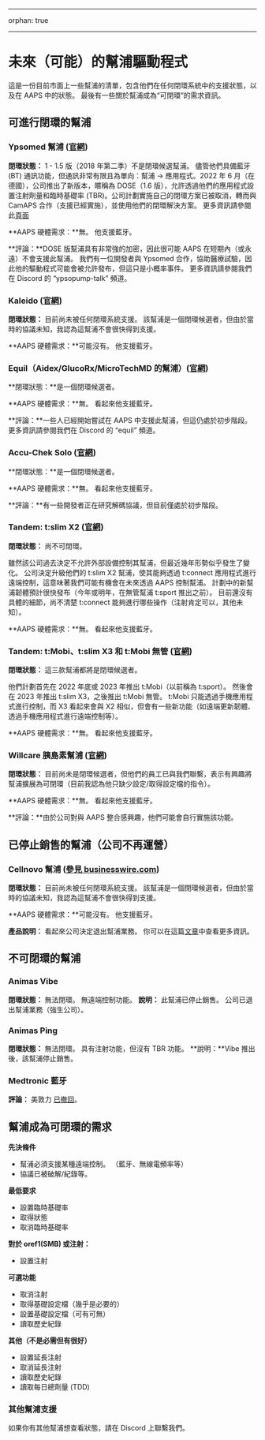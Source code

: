 * * *

orphan: true

* * *

# 未來（可能）的幫浦驅動程式

這是一份目前市面上一些幫浦的清單，包含他們在任何閉環系統中的支援狀態，以及在 AAPS 中的狀態。 最後有一些關於幫浦成為“可閉環”的需求資訊。

## 可進行閉環的幫浦

### Ypsomed 幫浦 ([官網](https://www.ypsomed.com/en/diabetes-care-mylife.html))

**閉環狀態：** 1 - 1.5 版（2018 年第二季）不是閉環候選幫浦。 儘管他們具備藍牙 (BT) 通訊功能，但通訊非常有限且為單向：幫浦 -> 應用程式。2022 年 6 月（在德國），公司推出了新版本，暱稱為 DOSE（1.6 版），允許透過他們的應用程式設置注射劑量和臨時基礎率 (TBR)。公司計劃實施自己的閉環方案已被取消，轉而與 CamAPS 合作（支援已經實施），並使用他們的閉環解決方案。 更多資訊請參閱此[頁面](https://www.mylife-diabetescare.com/en/loop-program.html)

**AAPS 硬體需求：**無。 他支援藍牙。

**評論：**DOSE 版幫浦具有非常強的加密，因此很可能 AAPS 在短期內（或永遠）不會支援此幫浦。 我們有一位開發者與 Ypsomed 合作，協助醫療試驗，因此他的驅動程式可能會被允許發布，但這只是小概率事件。 更多資訊請參閱我們在 Discord 的 “ypsopump-talk” 頻道。

### Kaleido ([官網](https://www.hellokaleido.com/))

**閉環狀態：** 目前尚未被任何閉環系統支援。 該幫浦是一個閉環候選者，但由於當時的協議未知，我認為這幫浦不會很快得到支援。

**AAPS 硬體需求：**可能沒有。 他支援藍牙。

### Equil（Aidex/GlucoRx/MicroTechMD 的幫浦）([官網](https://www.glucorx.ie/glucorx-equil/))

**閉環狀態：**是一個閉環候選者。

**AAPS 硬體需求：**無。 看起來他支援藍牙。

**評論：**一些人已經開始嘗試在 AAPS 中支援此幫浦，但這仍處於初步階段。 更多資訊請參閱我們在 Discord 的 “equil” 頻道。

### Accu-Chek Solo ([官網](https://www.roche.com/media/releases/med-cor-2018-07-23.htm))

**閉環狀態：**是一個閉環候選者。

**AAPS 硬體需求：**無。 看起來他支援藍牙。

**評論：**有一些開發者正在研究解碼協議，但目前僅處於初步階段。

### Tandem: t:slim X2 ([官網](https://www.tandemdiabetes.com/))

**閉環狀態：** 尚不可閉環。

雖然該公司過去決定不允許外部設備控制其幫浦，但最近幾年形勢似乎發生了變化。 公司決定升級他們的 t:slim X2 幫浦，使其能夠透過 t:connect 應用程式進行遠端控制，這意味著我們可能有機會在未來透過 AAPS 控制幫浦。 計劃中的新幫浦韌體預計很快發布（今年或明年，在無管幫浦 t:sport 推出之前）。 目前還沒有具體的細節，尚不清楚 t:connect 能夠進行哪些操作（注射肯定可以，其他未知）。

**AAPS 硬體需求：**無。 看起來他支援藍牙。

### Tandem: t:Mobi、t:slim X3 和 t:Mobi 無管 ([官網](https://www.tandemdiabetes.com/about-us/pipeline))

**閉環狀態：** 這三款幫浦都將是閉環候選者。

他們計劃首先在 2022 年底或 2023 年推出 t:Mobi（以前稱為 t:sport）。 然後會在 2023 年推出 t:slim X3，之後推出 t:Mobi 無管。 t:Mobi 只能透過手機應用程式進行控制，而 X3 看起來會與 X2 相似，但會有一些新功能（如遠端更新韌體、透過手機應用程式進行遠端控制等）。

**AAPS 硬體需求：**無。 看起來他支援藍牙。

### Willcare 胰島素幫浦 ([官網](http://shinmyungmedi.com/en/))

**閉環狀態：** 目前尚未是閉環候選者，但他們的員工已與我們聯繫，表示有興趣將幫浦擴展為可閉環（目前我認為他只缺少設定/取得設定檔的指令）。

**AAPS 硬體需求：**無。 看起來他支援藍牙。

**評論：**由於公司對與 AAPS 整合感興趣，他們可能會自行實施該功能。

## 已停止銷售的幫浦（公司不再運營）

### Cellnovo 幫浦 ([參見 businesswire.com](https://www.businesswire.com/news/home/20190328005829/en/Cellnovo-Stops-Manufacturing-and-Commercial-Operations))

**閉環狀態：** 目前尚未被任何閉環系統支援。 該幫浦是一個閉環候選者，但由於當時的協議未知，我認為這幫浦不會很快得到支援。

**AAPS 硬體需求：**可能沒有。 他支援藍牙。

**產品說明：** 看起來公司決定退出幫浦業務。 你可以在這篇[文章](https://diabetogenic.wordpress.com/2019/04/01/and-then-cellnovo-disappeared/?fbclid=IwAR12Ow6gVbEOuD1zw7aNjBwqj5_aPkPipteHY1VHBvT3mchlH2y7Us6ZeAU)中查看更多資訊。

## 不可閉環的幫浦

### Animas Vibe

**閉環狀態：** 無法閉環。 無遠端控制功能。 **說明：** 此幫浦已停止銷售。 公司已退出幫浦業務（強生公司）。

### Animas Ping

**閉環狀態：** 無法閉環。 具有注射功能，但沒有 TBR 功能。 **說明：**Vibe 推出後，該幫浦停止銷售。

### Medtronic 藍牙

**評論：** 美敦力 [已撤回](https://www.tidepool.org/blog/tidepool-loop-partner-update-ace-pumps)。

## 幫浦成為可閉環的需求

**先決條件**

- 幫浦必須支援某種遠端控制。 （藍牙、無線電頻率等）
- 協議已被破解/紀錄等。

**最低要求**

- 設置臨時基礎率
- 取得狀態
- 取消臨時基礎率

**對於 oref1(SMB) 或注射：**

- 設置注射

**可選功能**

- 取消注射
- 取得基礎設定檔（幾乎是必要的）
- 設置基礎設定檔（可有可無）
- 讀取歷史紀錄 

**其他（不是必需但有很好）**

- 設置延長注射
- 取消延長注射
- 讀取歷史紀錄
- 讀取每日總劑量 (TDD)

### 其他幫浦支援

如果你有其他幫浦想查看狀態，請在 Discord 上聯繫我們。